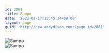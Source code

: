 ```yaml
---
id: 2861
title: Sampo
date: '2023-03-17T13:45:34+00:00'
layout: page
guid: 'http://new.andydixon.com/?page_id=2861'
---
```


![Sampo](https://i0.wp.com/assets.g8x2.ldn.idrivee2-23.com/posters/Sampo%2001.jpg?w=1200&ssl=1 "Sampo")  
![Sampo](https://i0.wp.com/assets.g8x2.ldn.idrivee2-23.com/posters/Sampo%2002.jpg?w=1200&ssl=1 "Sampo")